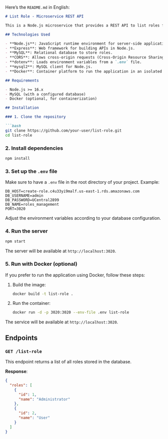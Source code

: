 Here’s the `README.md` in English:

```markdown
# List Role - Microservice REST API

This is a Node.js microservice that provides a REST API to list roles from a MySQL database. The service uses Express to handle requests and CORS to allow cross-origin requests. It connects to a MySQL database and exposes an endpoint to query the registered roles.

## Technologies Used

- **Node.js**: JavaScript runtime environment for server-side applications.
- **Express**: Web framework for building APIs in Node.js.
- **MySQL**: Relational database to store roles.
- **CORS**: Allows cross-origin requests (Cross-Origin Resource Sharing).
- **dotenv**: Loads environment variables from a `.env` file.
- **mysql2**: MySQL client for Node.js.
- **Docker**: Container platform to run the application in an isolated environment.

## Requirements

- Node.js >= 16.x
- MySQL (with a configured database)
- Docker (optional, for containerization)

## Installation

### 1. Clone the repository

```bash
git clone https://github.com/your-user/list-role.git
cd list-role
```

### 2. Install dependencies

```bash
npm install
```

### 3. Set up the `.env` file

Make sure to have a `.env` file in the root directory of your project. Example:

```env
DB_HOST=create-role.c4u33yi9malf.us-east-1.rds.amazonaws.com
DB_USERNAME=admin
DB_PASSWORD=UCentral2899
DB_NAME=roles_management
PORT=3020
```

Adjust the environment variables according to your database configuration.

### 4. Run the server

```bash
npm start
```

The server will be available at `http://localhost:3020`.

### 5. Run with Docker (optional)

If you prefer to run the application using Docker, follow these steps:

1. Build the image:

   ```bash
   docker build -t list-role .
   ```

2. Run the container:

   ```bash
   docker run -d -p 3020:3020 --env-file .env list-role
   ```

The service will be available at `http://localhost:3020`.

## Endpoints

### `GET /list-role`

This endpoint returns a list of all roles stored in the database.

**Response**:
```json
{
  "roles": [
    {
      "id": 1,
      "name": "Administrator"
    },
    {
      "id": 2,
      "name": "User"
    }
  ]
}
```
